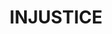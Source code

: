 ---
title: INJUSTICE
crosslinks:
- Kappa
- respectthreads
- SuperheroCirclejerk
- DCcomics
- arrow
- NewChallenger
- gaming
- rupaulsdragrace
- FlashTV
- EarthOneCorps
- LegendsOfTomorrow
- Gamingcirclejerk
- playstation
- movies
- NameThatSong
- furry_irl
- PrequelMemes
- Injusticegame
- mvci
---